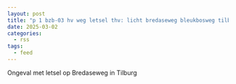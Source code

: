 ```yaml
---
layout: post
title: "p 1 bzb-03 hv weg letsel thv: licht bredaseweg bleukbosweg tilburg 207092 207431"
date: 2025-03-02
categories: 
  - rss
tags: 
  - feed
---
```


Ongeval met letsel op Bredaseweg in Tilburg
